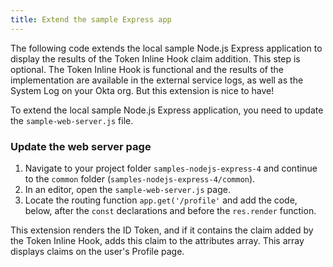 ```yaml
---
title: Extend the sample Express app
---
```


The following code extends the local sample Node.js Express application to display the results of the Token Inline Hook claim addition. This step is optional. The Token Inline Hook is functional and the results of the implementation are available in the external service logs, as well as the System Log on your Okta org. But this extension is nice to have!

To extend the local sample Node.js Express application, you need to update the `sample-web-server.js` file.

### Update the web server page

1. Navigate to your project folder `samples-nodejs-express-4` and continue to the `common` folder (`samples-nodejs-express-4/common`).
2. In an editor, open the `sample-web-server.js` page.
3. Locate the routing function `app.get('/profile'` and add the code, below, after the `const` declarations and before the `res.render` function.

This extension renders the ID Token, and if it contains the claim added by the Token Inline Hook, adds this claim to the attributes array. This array displays claims on the user's Profile page.

<StackSelector snippet="extend-application"/>

<NextSectionLink/>